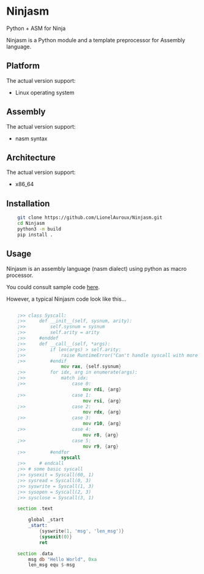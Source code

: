 # Ninjasm

Python + ASM for Ninja

Ninjasm is a Python module and a template preprocessor for Assembly language.

## Platform

The actual version support:

- Linux operating system

## Assembly

The actual version support:

- nasm syntax

## Architecture

The actual version support:

- x86_64

## Installation

```bash
    git clone https://github.com/LionelAuroux/Ninjasm.git
    cd Ninjasm
    python3 -m build
    pip install .
```

## Usage

Ninjasm is an assembly language (nasm dialect) using python as macro processor.

You could consult sample code [here](test/).

However, a typical Ninjasm code look like this...

```asm

    ;>> class Syscall:
    ;>>     def __init__(self, sysnum, arity):
    ;>>         self.sysnum = sysnum
    ;>>         self.arity = arity
    ;>>     #enddef
    ;>>     def __call__(self, *args):
    ;>>         if len(args) > self.arity:
    ;>>             raise RuntimeError("Can't handle syscall with more than 5 parameters")
    ;>>         #endif
                    mov rax, {self.sysnum}
    ;>>         for idx, arg in enumerate(args):
    ;>>             match idx:
    ;>>                 case 0:
                            mov rdi, {arg}
    ;>>                 case 1:
                            mov rsi, {arg}
    ;>>                 case 2:
                            mov rdx, {arg}
    ;>>                 case 3:
                            mov r10, {arg}
    ;>>                 case 4:
                            mov r8, {arg}
    ;>>                 case 5:
                            mov r9, {arg}
    ;>>         #endfor
                    syscall
    ;>>     # endcall
    ;>> # some basic syscall
    ;>> sysexit = Syscall(60, 1)
    ;>> sysread = Syscall(0, 3)
    ;>> syswrite = Syscall(1, 3)
    ;>> sysopen = Syscall(2, 3)
    ;>> sysclose = Syscall(3, 1)

    section .text

        global _start
        _start:
            {syswrite(1, 'msg', 'len_msg')}
            {sysexit(0)}
            ret

    section .data
        msg db "Hello World", 0xa
        len_msg equ $-msg
```

